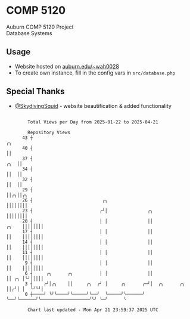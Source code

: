 # COMP 5120
Auburn COMP 5120 Project  
Database Systems

## Usage
- Website hosted on [auburn.edu/~wah0028](https://webhome.auburn.edu/~wah0028/)
- To create own instance, fill in the config vars in `src/database.php`

## Special Thanks
- [@SkydivingSquid](https://github.com/SkydivingSquid) - website beautification & added functionality

```

        Total Views per Day from 2025-01-22 to 2025-04-21

        Repository Views
      43 ┼                                                                                     ╭╮
      40 ┤                                                                                     ││
      37 ┤                                                                                 ╭╮  ││
      34 ┤                                                                                 ││  ││
      32 ┤                                                                                 ││  ││
      29 ┤                                                                                 ││╭╮││╭╮
      26 ┤                          ╭╮                                                     ││││││││
      23 ┤                         ╭╯│               ╭╮                                    ││││││││
      20 ┤                         │ │               ││                              ╭╮    ││││││││
      17 ┤                         │ │               ││                              ││    ││││││││
      14 ┤                         │ │               ││                              ││    ││││││││
      11 ┤                         │ │               ││                              ││    ││││││││
       9 ┤                         │ │               ││                              ││    ││││││││
       6 ┤     ╭╮      ╭╮          │ │               ││                              ││ ╭╮ │╰╯│││││
       3 ┤    ╭╯│╭╮    ││     ╭╮  ╭╯ │     ╭╮      ╭─╯│  ╭╮      ╭╮                  ││╭╯│ │  ╰╯╰╯│
       0 ┼────╯ ╰╯╰────╯╰─────╯╰──╯  ╰─────╯╰──────╯  ╰──╯╰──────╯╰──────────────────╯╰╯ ╰─╯      ╰

        Chart last updated - Mon Apr 21 23:59:37 2025 UTC
        
```
